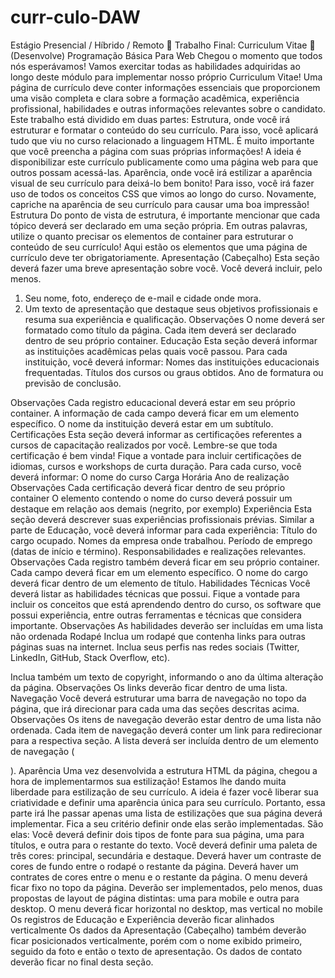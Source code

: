 # curr-culo-DAW
Estágio Presencial / Híbrido / Remoto
📝 Trabalho Final: Curriculum Vitae
📂 (Desenvolve) Programação Básica Para Web
Chegou o momento que todos nós esperávamos! Vamos exercitar todas as habilidades
adquiridas ao longo deste módulo para implementar nosso próprio Curriculum Vitae! Uma
página de currículo deve conter informações essenciais que proporcionem uma visão
completa e clara sobre a formação acadêmica, experiência profissional, habilidades e
outras informações relevantes sobre o candidato.
Este trabalho está dividido em duas partes:
Estrutura, onde você irá estruturar e formatar o conteúdo do seu currículo. Para isso,
você aplicará tudo que viu no curso relacionado a linguagem HTML. É muito importante
que você preencha a página com suas próprias informações! A ideia é disponibilizar este
currículo publicamente como uma página web para que outros possam acessá-las.
Aparência, onde você irá estilizar a aparência visual de seu currículo para deixá-lo bem
bonito! Para isso, você irá fazer uso de todos os conceitos CSS que vimos ao longo do
curso. Novamente, capriche na aparência de seu currículo para causar uma boa
impressão!
Estrutura
Do ponto de vista de estrutura, é importante mencionar que cada tópico deverá ser
declarado em uma seção própria. Em outras palavras, utilize o quanto precisar os
elementos de container para estruturar o conteúdo de seu currículo!
Aqui estão os elementos que uma página de currículo deve ter obrigatoriamente.
Apresentação (Cabeçalho)
Esta seção deverá fazer uma breve apresentação sobre você. Você deverá incluir, pelo
menos.
1. Seu nome, foto, endereço de e-mail e cidade onde mora.
2. Um texto de apresentação que destaque seus objetivos profissionais e resuma sua
experiência e qualificação.
Observações
O nome deverá ser formatado como título da página.
Cada item deverá ser declarado dentro de seu próprio container.
Educação
Esta seção deverá informar as instituições acadêmicas pelas quais você passou. Para cada
instituição, você deverá informar:
Nomes das instituições educacionais frequentadas.
Títulos dos cursos ou graus obtidos.
Ano de formatura ou previsão de conclusão.

Observações
Cada registro educacional deverá estar em seu próprio container.
A informação de cada campo deverá ficar em um elemento específico.
O nome da instituição deverá estar em um subtítulo.
Certificações
Esta seção deverá informar as certificações referentes a cursos de capacitação realizados
por você. Lembre-se que toda certificação é bem vinda! Fique a vontade para incluir
certificações de idiomas, cursos e workshops de curta duração.
Para cada curso, você deverá informar:
O nome do curso
Carga Horária
Ano de realização
Observações
Cada certificação deverá ficar dentro de seu próprio container
O elemento contendo o nome do curso deverá possuir um destaque em relação aos demais
(negrito, por exemplo)
Experiência
Esta seção deverá descrever suas experiências profissionais prévias. Similar a parte de
Educação, você deverá informar para cada experiência:
Título do cargo ocupado.
Nomes da empresa onde trabalhou.
Período de emprego (datas de início e término).
Responsabilidades e realizações relevantes.
Observações
Cada registro também deverá ficar em seu próprio container.
Cada campo deverá ficar em um elemento específico.
O nome do cargo deverá ficar dentro de um elemento de título.
Habilidades Técnicas
Você deverá listar as habilidades técnicas que possui. Fique a vontade para incluir os
conceitos que está aprendendo dentro do curso, os software que possui experiência, entre
outras ferramentas e técnicas que considera importante.
Observações
As habilidades deverão ser incluídas em uma lista não ordenada
Rodapé
Inclua um rodapé que contenha links para outras páginas suas na internet. Inclua seus
perfis nas redes sociais (Twitter, LinkedIn, GitHub, Stack Overflow, etc).

Inclua também um texto de copyright, informando o ano da última alteração da página.
Observações
Os links deverão ficar dentro de uma lista.
Navegação
Você deverá estruturar uma barra de navegação no topo da página, que irá direcionar para
cada uma das seções descritas acima.
Observações
Os itens de navegação deverão estar dentro de uma lista não ordenada.
Cada item de navegação deverá conter um link para redirecionar para a respectiva seção.
A lista deverá ser incluída dentro de um elemento de navegação ( <nav> ).
Aparência
Uma vez desenvolvida a estrutura HTML da página, chegou a hora de implementarmos sua
estilização! Estamos lhe dando muita liberdade para estilização de seu currículo. A ideia é
fazer você liberar sua criatividade e definir uma aparência única para seu currículo.
Portanto, essa parte irá lhe passar apenas uma lista de estilizações que sua página deverá
implementar. Fica a seu critério definir onde elas serão implementadas. São elas:
Você deverá definir dois tipos de fonte para sua página, uma para títulos, e outra para o
restante do texto.
Você deverá definir uma paleta de três cores: principal, secundária e destaque.
Deverá haver um contraste de cores de fundo entre o rodapé o restante da página.
Deverá haver um contrates de cores entre o menu e o restante da página.
O menu deverá ficar fixo no topo da página.
Deverão ser implementados, pelo menos, duas propostas de layout de página distintas:
uma para mobile e outra para desktop.
O menu deverá ficar horizontal no desktop, mas vertical no mobile
Os registros de Educação e Experiência deverão ficar alinhados verticalmente
Os dados da Apresentação (Cabeçalho) também deverão ficar posicionados
verticalmente, porém com o nome exibido primeiro, seguido da foto e então o texto de
apresentação. Os dados de contato deverão ficar no final desta seção.